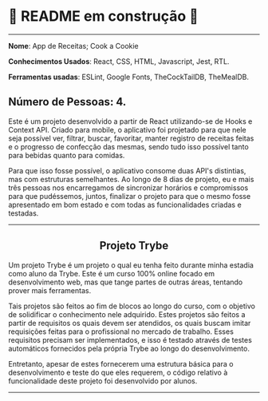 # 🚧 README em construção 🚧

-----------------------

**Nome**: App de Receitas; Cook a Cookie

**Conhecimentos Usados**: React, CSS, HTML, Javascript, Jest, RTL.

**Ferramentas usadas**: ESLint, Google Fonts, TheCockTailDB, TheMealDB.

**Número de Pessoas**: 4.
-----------------------

<p>Este é um projeto desenvolvido a partir de React utilizando-se de Hooks e Context API. Criado para mobile, o aplicativo foi projetado para que nele seja possível ver, filtrar, buscar, favoritar, manter registro de receitas feitas e o progresso de confecção das mesmas, sendo tudo isso possível tanto para bebidas quanto para comidas.</p>
<p>Para que isso fosse possível, o aplicativo consome duas API's distintias, mas com estruturas semelhantes. Ao longo de 8 dias de projeto, eu e mais três pessoas nos encarregamos de sincronizar horários e compromissos para que pudéssemos, juntos, finalizar o projeto para que o mesmo fosse apresentado em bom estado e com todas as funcionalidades criadas e testadas.</p>

-----------------------

<h2 align="center">Projeto Trybe</h2>

  <p>Um projeto Trybe é um projeto o qual eu tenha feito durante minha estadia como aluno da Trybe. Este é um curso 100% online focado em desenvolvimento web, mas que tange partes de outras áreas, tentando prover mais ferramentas.</p>
  <p>Tais projetos são feitos ao fim de blocos ao longo do curso, com o objetivo de solidificar o conhecimento nele adquirido. Estes projetos são feitos a partir de requisitos os quais devem ser atendidos, os quais buscam imitar requisições feitas para o profissional no mercado de trabalho. Esses requisitos precisam ser implementados, e isso é testado através de testes automáticos fornecidos pela própria Trybe ao longo do desenvolvimento.</p>
  <p>Entretanto, apesar de estes fornecerem uma estrutura básica para o desenvolvimento e teste do que eles requerem, o código relativo à funcionalidade deste projeto foi desenvolvido por alunos.</p>

-----------------------
<!-- Olá, Tryber!

Esse é apenas um arquivo inicial para o README do seu projeto.

É essencial que você preencha esse documento por conta própria, ok?

Não deixe de usar nossas dicas de escrita de README de projetos, e deixe sua criatividade brilhar!

⚠️ IMPORTANTE: você precisa deixar nítido:
- quais arquivos/pastas foram desenvolvidos por você; 
- quais arquivos/pastas foram desenvolvidos por outra pessoa estudante;
- quais arquivos/pastas foram desenvolvidos pela Trybe.

-->
